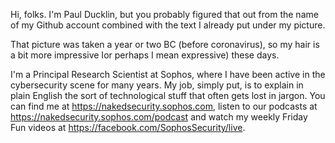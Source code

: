 Hi, folks. I'm Paul Ducklin, but you probably figured that out from the name of my Github account combined with the text I already put under my picture.

That picture was taken a year or two BC (before coronavirus), so my hair is a bit more impressive Ior perhaps I mean expressive) these days.

I'm a Principal Research Scientist at Sophos, where I have been active in the cybersecurity scene for many years. My job, simply put, is to explain in plain English the sort of technological stuff that often gets lost in jargon. You can find me at https://nakedsecurity.sophos.com, listen to our podcasts at https://nakedsecurity.sophos.com/podcast and watch my weekly Friday Fun videos at https://facebook.com/SophosSecurity/live. 
